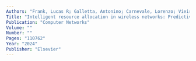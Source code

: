 ```yaml
---
Authors: "Frank, Lucas R; Galletta, Antonino; Carnevale, Lorenzo; Vieira, Alex B; Silva, Edelberto Franco;"
Title: "Intelligent resource allocation in wireless networks: Predictive models for efficient access point management"
Publication: "Computer Networks"
Volume: ""
Number: ""
Pages: "110762"
Year: "2024"
Publisher: "Elsevier"
---
```

